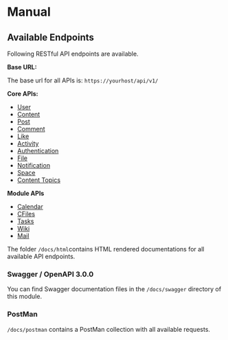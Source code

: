 # Manual

## Available Endpoints 

Following RESTful API endpoints are available.

**Base URL:**

The base url for all APIs is: `https://yourhost/api/v1/`


**Core APIs:**

- [User](https://www.humhub.com/en/marketplace/rest/docs/html/user.html)
- [Content](https://www.humhub.com/en/marketplace/rest/docs/html/content.html)
- [Post](https://www.humhub.com/en/marketplace/rest/docs/html/post.html)
- [Comment](https://www.humhub.com/en/marketplace/rest/docs/html/comment.html)
- [Like](https://www.humhub.com/en/marketplace/rest/docs/html/like.html)
- [Activity](https://www.humhub.com/en/marketplace/rest/docs/html/activity.html)
- [Authentication](https://www.humhub.com/en/marketplace/rest/docs/html/auth.html)
- [File](https://www.humhub.com/en/marketplace/rest/docs/html/file.html)
- [Notification](https://www.humhub.com/en/marketplace/rest/docs/html/notification.html)
- [Space](https://www.humhub.com/en/marketplace/rest/docs/html/space.html)
- [Content Topics](https://www.humhub.com/en/marketplace/rest/docs/html/topic.html)

**Module APIs** 

- [Calendar](https://www.humhub.com/en/marketplace/calendar/docs/swagger/calendar.html)
- [CFiles](https://www.humhub.com/en/marketplace/rest/docs/html/cfiles.html)
- [Tasks](https://www.humhub.com/en/marketplace/rest/docs/html/task.html)
- [Wiki](https://www.humhub.com/en/marketplace/wiki/docs/swagger/wiki.html)
- [Mail](https://www.humhub.com/en/marketplace/rest/docs/html/mail.html)


The folder `/docs/html`contains HTML rendered documentations for all available API endpoints.

### Swagger / OpenAPI 3.0.0 

You can find Swagger documentation files in the `/docs/swagger` directory of this module.

### PostMan

`/docs/postman` contains a PostMan collection with all available requests.

